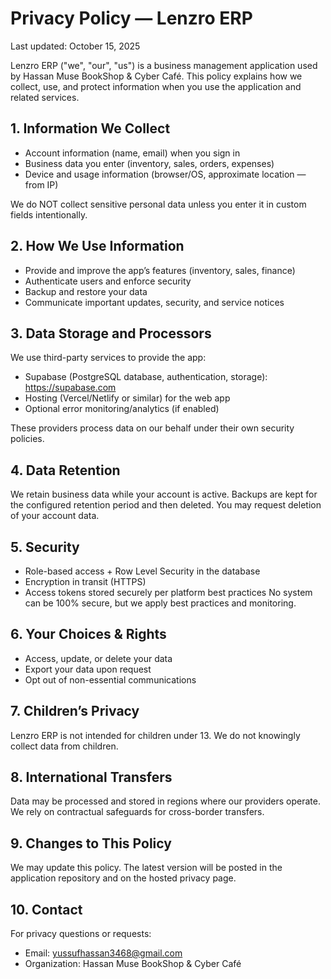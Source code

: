 # Privacy Policy — Lenzro ERP

Last updated: October 15, 2025

Lenzro ERP ("we", "our", "us") is a business management application used by Hassan Muse BookShop & Cyber Café. This policy explains how we collect, use, and protect information when you use the application and related services.

## 1. Information We Collect
- Account information (name, email) when you sign in
- Business data you enter (inventory, sales, orders, expenses)
- Device and usage information (browser/OS, approximate location — from IP)

We do NOT collect sensitive personal data unless you enter it in custom fields intentionally.

## 2. How We Use Information
- Provide and improve the app’s features (inventory, sales, finance)
- Authenticate users and enforce security
- Backup and restore your data
- Communicate important updates, security, and service notices

## 3. Data Storage and Processors
We use third-party services to provide the app:
- Supabase (PostgreSQL database, authentication, storage): https://supabase.com
- Hosting (Vercel/Netlify or similar) for the web app
- Optional error monitoring/analytics (if enabled)

These providers process data on our behalf under their own security policies.

## 4. Data Retention
We retain business data while your account is active. Backups are kept for the configured retention period and then deleted. You may request deletion of your account data.

## 5. Security
- Role-based access + Row Level Security in the database
- Encryption in transit (HTTPS)
- Access tokens stored securely per platform best practices
No system can be 100% secure, but we apply best practices and monitoring.

## 6. Your Choices & Rights
- Access, update, or delete your data
- Export your data upon request
- Opt out of non-essential communications

## 7. Children’s Privacy
Lenzro ERP is not intended for children under 13. We do not knowingly collect data from children.

## 8. International Transfers
Data may be processed and stored in regions where our providers operate. We rely on contractual safeguards for cross-border transfers.

## 9. Changes to This Policy
We may update this policy. The latest version will be posted in the application repository and on the hosted privacy page.

## 10. Contact
For privacy questions or requests:
- Email: yussufhassan3468@gmail.com
- Organization: Hassan Muse BookShop & Cyber Café
